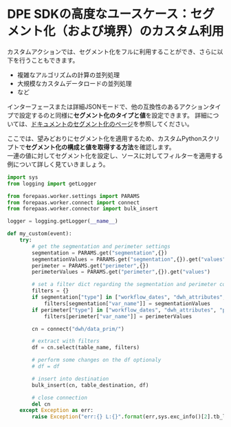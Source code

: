 # DPE SDKの高度なユースケース：セグメント化（および境界）のカスタム利用

カスタムアクションでは、セグメント化をフルに利用することができ、さらに以下を行うこともできます。 
* 複雑なアルゴリズムの計算の並列処理
* 大規模なカスタムデータロードの並列処理
* など

インターフェースまたは詳細JSONモードで、他の互換性のあるアクションタイプで設定するのと同様に**セグメント化のタイプと値**を設定できます。 
詳細については、[ドキュメントのセグメント化のページ](/jp/product/dpe/actions/settings/segmentation)を参照してください。

ここでは、望みどおりにセグメント化を適用するため、カスタムPythonスクリプトで**セグメント化の構成と値を取得する方法**を確認します。  
一連の値に対してセグメント化を設定し、ソースに対してフィルターを適用する例について詳しく見ていきましょう。

```python
import sys
from logging import getLogger

from forepaas.worker.settings import PARAMS
from forepaas.worker.connect import connect
from forepaas.worker.connector import bulk_insert

logger = logging.getLogger(__name__)

def my_custom(event):
	try:
		# get the segmentation and perimeter settings
		segmentation = PARAMS.get("segmentation",{})
		segmentationValues = PARAMS.get("segmentation",{}).get("values")
		perimeter = PARAMS.get("perimeter",{})
		perimeterValues = PARAMS.get("perimeter",{}).get("values")

		# set a filter dict regarding the segmentation and perimeter configuration
		filters = {}
		if segmentation["type"] in ["workflow_dates", "dwh_attributes", "predefined_set"] and segmentationValues is not None: 
			filters[segmentation["var_name"]] = segmentationValues
		if perimeter["type"] in ["workflow_dates", "dwh_attributes", "predefined_set"] and perimeterValues is not None: 
			filters[perimeter["var_name"]] = perimeterValues

		cn = connect("dwh/data_prim/")

		# extract with filters
		df = cn.select(table_name, filters)

		# perform some changes on the df optionaly 
		# df = df

		# insert into destination
		bulk_insert(cn, table_destination, df)

		# close connection
		del cn
	except Exception as err: 
		raise Exception("err:{} L:{}".format(err,sys.exc_info()[2].tb_lineno))

```
